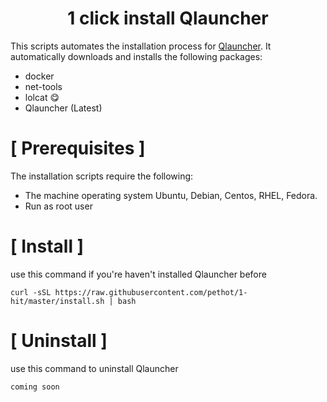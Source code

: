 <h1 align="center">1 click install Qlauncher</h1>

This scripts automates the installation process for [Qlauncher](https://github.com/poseidon-network/qlauncher-linux).
It automatically downloads and installs the following packages:

* docker
* net-tools
* lolcat 😋
* Qlauncher (Latest)

# [ Prerequisites ]
The installation scripts require the following:

* The machine operating system Ubuntu, Debian, Centos, RHEL, Fedora.
* Run as root user

# [ Install ]
use this command if you're haven't installed Qlauncher before
```
curl -sSL https://raw.githubusercontent.com/pethot/1-hit/master/install.sh | bash
```


# [ Uninstall ]

use this command to uninstall Qlauncher
```
coming soon
```
